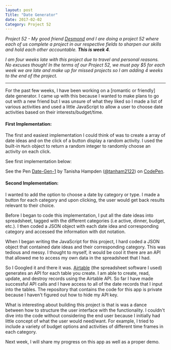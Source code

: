 ```yaml
---
layout: post
Title: "Date Generator"
date: 2017-02-02
Category: Project 52
---
```


*Project 52 - My good friend [Desmond](http://designxdesmond.com/) and I are doing a project 52 where each of us complete a project in our respective fields to sharpen our skills and hold each other accountable. **This is week 4**.*

*I am four weeks late with this project due to travel and personal reasons. No excuses though! In the terms of our Project 52, we must pay $5 for each week we are late and make up for missed projects so I am adding 4 weeks to the end of the project.* 

***

For the past few weeks, I have been working on a [romantic or friendly] date generator. I came up with this because I wanted to make plans to go out with a new friend but I was unsure of what they liked so I made a list of various activities and used a little JavaScript to allow a user to choose date activities based on their interests/budget/time. 

#### First Implementation:

The first and easiest implementation I could think of was to create a array of date ideas and on the click of a button display a random activity. I used the built-in `Math` object to return a random integer to randomly choose an activity on each click. 

See first implementation below: 

<p data-height="376" data-theme-id="0" data-slug-hash="GrxzXr" data-default-tab="result" data-user="tanham2122" data-embed-version="2" data-pen-title="Date-Gen-1" class="codepen">See the Pen <a href="http://codepen.io/tanham2122/pen/GrxzXr/">Date-Gen-1</a> by Tanisha Hampden (<a href="http://codepen.io/tanham2122">@tanham2122</a>) on <a href="http://codepen.io">CodePen</a>.</p>
<script async src="https://production-assets.codepen.io/assets/embed/ei.js"></script>

#### Second Implementation:

I wanted to add the option to choose a date by category or type. I made a button for each category and upon clicking, the user would get back results relevant to their choice. 

Before I began to code this implementation, I put all the date ideas into spreadsheet, tagged with the different categories (i.e active, dinner, budget, etc.). I then coded a JSON object with each date idea and corresponding category and accessed the information with dot notation. 

When I began writing the JavaScript for this project, I hard coded a JSON object that contained date ideas and their corresponding category. This was tedious and messy. I thought to myself, it would be cool it there are an API that allowed me to access my own data in the spreadsheet that I had.

So I Googled it and there it was. [Airtable](http://airtable.com) (the spreadsheet software I used) generates an API for each table you create. I am able to create, read, update, and destroy records using the Airtable API. So far I have made successful API calls and I have access to all of the date records that I input into the tables. The repository that contains the code for this app is private because I haven't figured out how to hide my API key. 

What is interesting about building this project is that is was a dance between how to structure the user interface with the functionality. I couldn't dive into the code without considering the end user because I initially had little concept of what the user would need/want. For example, I tried to include a variety of budget options and activities of different time frames in each category. 

Next week, I will share my progress on this app as well as a proper demo. 